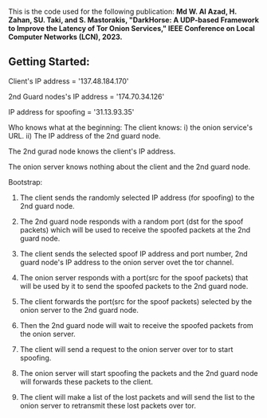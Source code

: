 This is the code used for the following publication: **Md W. Al Azad, H. Zahan, SU. Taki, and S. Mastorakis, "DarkHorse: A UDP-based Framework to Improve
the Latency of Tor Onion Services," IEEE Conference on Local Computer Networks (LCN), 2023.**

## Getting Started:
Client's IP address = '137.48.184.170'

2nd Guard nodes's IP address = '174.70.34.126' 

IP address for spoofing = '31.13.93.35'

Who knows what at the beginning:
The client knows:
    i) the onion service's URL.
    ii) The IP address of the 2nd guard node.

The 2nd gurad node knows the client's IP address.

The onion server knows nothing about the client and the 2nd guard node.

Bootstrap:

1) The client sends the randomly selected IP address (for spoofing) to the 2nd guard node.

2) The 2nd guard node responds with a random port (dst for the spoof packets) which will be 
   used to receive the spoofed packets at the 2nd guard node. 

3) The client sends the selected spoof IP address and port number, 2nd guard node's IP address
   to the onion server ovet the tor channel.

4) The onion server responds with a port(src for the spoof packets) that will be used by it 
   to send the spoofed packets to the 2nd guard node.

5) The client forwards the port(src for the spoof packets) selected by the onion server to the 
   2nd guard node.

6) Then the 2nd guard node will wait to receive the spoofed packets from the onion server.

7) The client will send a request to the onion server over tor to start spoofing.

8) The onion server will start spoofing the packets and the 2nd guard node will forwards these 
   packets to the client.

9) The client will make a list of the lost packets and will send the list to the onion server
   to retransmit these lost packets over tor.
